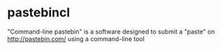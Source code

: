 # pastebincl
"Command-line pastebin" is a software designed to submit a "paste" on http://pastebin.com/ using a command-line tool
